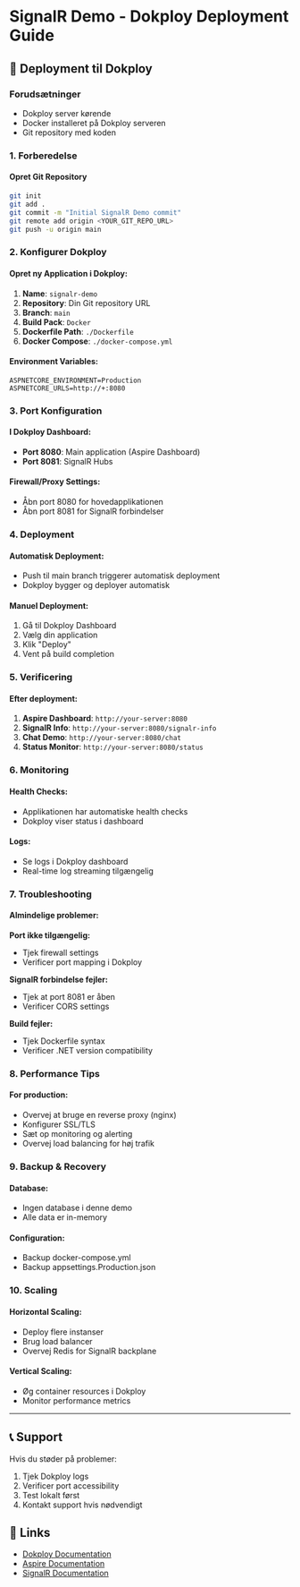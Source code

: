 # SignalR Demo - Dokploy Deployment Guide

## 🚀 Deployment til Dokploy

### Forudsætninger
- Dokploy server kørende
- Docker installeret på Dokploy serveren
- Git repository med koden

### 1. Forberedelse

#### Opret Git Repository
```bash
git init
git add .
git commit -m "Initial SignalR Demo commit"
git remote add origin <YOUR_GIT_REPO_URL>
git push -u origin main
```

### 2. Konfigurer Dokploy

#### Opret ny Application i Dokploy:
1. **Name**: `signalr-demo`
2. **Repository**: Din Git repository URL
3. **Branch**: `main`
4. **Build Pack**: `Docker`
5. **Dockerfile Path**: `./Dockerfile`
6. **Docker Compose**: `./docker-compose.yml`

#### Environment Variables:
```
ASPNETCORE_ENVIRONMENT=Production
ASPNETCORE_URLS=http://+:8080
```

### 3. Port Konfiguration

#### I Dokploy Dashboard:
- **Port 8080**: Main application (Aspire Dashboard)
- **Port 8081**: SignalR Hubs

#### Firewall/Proxy Settings:
- Åbn port 8080 for hovedapplikationen
- Åbn port 8081 for SignalR forbindelser

### 4. Deployment

#### Automatisk Deployment:
- Push til main branch triggerer automatisk deployment
- Dokploy bygger og deployer automatisk

#### Manuel Deployment:
1. Gå til Dokploy Dashboard
2. Vælg din application
3. Klik "Deploy"
4. Vent på build completion

### 5. Verificering

#### Efter deployment:
1. **Aspire Dashboard**: `http://your-server:8080`
2. **SignalR Info**: `http://your-server:8080/signalr-info`
3. **Chat Demo**: `http://your-server:8080/chat`
4. **Status Monitor**: `http://your-server:8080/status`

### 6. Monitoring

#### Health Checks:
- Applikationen har automatiske health checks
- Dokploy viser status i dashboard

#### Logs:
- Se logs i Dokploy dashboard
- Real-time log streaming tilgængelig

### 7. Troubleshooting

#### Almindelige problemer:

**Port ikke tilgængelig:**
- Tjek firewall settings
- Verificer port mapping i Dokploy

**SignalR forbindelse fejler:**
- Tjek at port 8081 er åben
- Verificer CORS settings

**Build fejler:**
- Tjek Dockerfile syntax
- Verificer .NET version compatibility

### 8. Performance Tips

#### For production:
- Overvej at bruge en reverse proxy (nginx)
- Konfigurer SSL/TLS
- Sæt op monitoring og alerting
- Overvej load balancing for høj trafik

### 9. Backup & Recovery

#### Database:
- Ingen database i denne demo
- Alle data er in-memory

#### Configuration:
- Backup docker-compose.yml
- Backup appsettings.Production.json

### 10. Scaling

#### Horizontal Scaling:
- Deploy flere instanser
- Brug load balancer
- Overvej Redis for SignalR backplane

#### Vertical Scaling:
- Øg container resources i Dokploy
- Monitor performance metrics

---

## 📞 Support

Hvis du støder på problemer:
1. Tjek Dokploy logs
2. Verificer port accessibility
3. Test lokalt først
4. Kontakt support hvis nødvendigt

## 🔗 Links

- [Dokploy Documentation](https://dokploy.com/docs)
- [Aspire Documentation](https://learn.microsoft.com/en-us/dotnet/aspire/)
- [SignalR Documentation](https://learn.microsoft.com/en-us/aspnet/core/signalr/)
